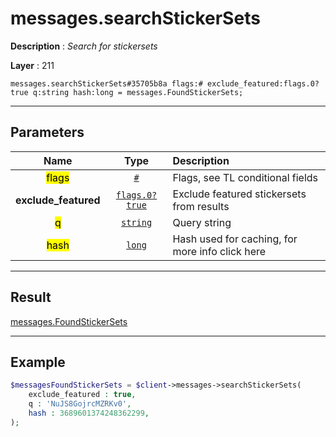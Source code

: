# messages.searchStickerSets

**Description** : *Search for stickersets*

**Layer** : 211

```tl
messages.searchStickerSets#35705b8a flags:# exclude_featured:flags.0?true q:string hash:long = messages.FoundStickerSets;
```

---

## Parameters

| Name | Type | Description |
| :---: | :---: | :--- |
| <mark>flags</mark> | [`#`](type/#) | Flags, see TL conditional fields |
| **exclude_featured** | [`flags.0?true`](type/true) | Exclude featured stickersets from results |
| <mark>q</mark> | [`string`](type/string) | Query string |
| <mark>hash</mark> | [`long`](type/long) | Hash used for caching, for more info click here |

---

## Result

[messages.FoundStickerSets](type/messages.FoundStickerSets)

---

## Example

```php
$messagesFoundStickerSets = $client->messages->searchStickerSets(
	exclude_featured : true,
	q : 'NuJS8GojrcMZRKv0',
	hash : 3689601374248362299,
);
```